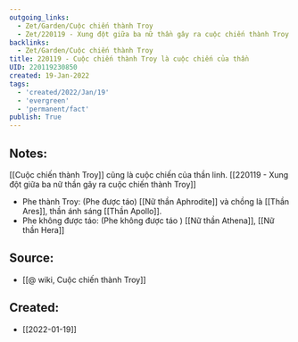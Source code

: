 ```yaml
---
outgoing_links:
  - Zet/Garden/Cuộc chiến thành Troy
  - Zet/220119 - Xung đột giữa ba nữ thần gây ra cuộc chiến thành Troy
backlinks:
  - Zet/Garden/Cuộc chiến thành Troy
title: 220119 - Cuộc chiến thành Troy là cuộc chiến của thần
UID: 220119230850
created: 19-Jan-2022
tags:
  - 'created/2022/Jan/19'
  - 'evergreen'
  - 'permanent/fact'
publish: True
---
```

## Notes:
[[Cuộc chiến thành Troy]] cũng là cuộc chiến của thần linh. [[220119 - Xung đột giữa ba nữ thần gây ra cuộc chiến thành Troy]]

- Phe thành Troy: (Phe được táo) [[Nữ thần Aphrodite]] và chồng là [[Thần Ares]], thần ánh sáng [[Thần Apollo]].
- Phe không được táo: (Phe không được táo ) [[Nữ thần Athena]], [[Nữ thần Hera]]

## Source:
- [[@ wiki, Cuộc chiến thành Troy]]


## Created:
- [[2022-01-19]]
